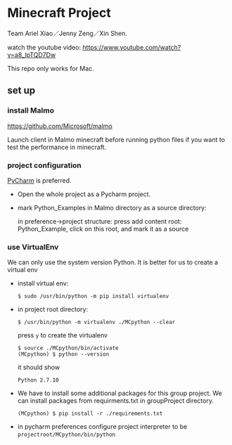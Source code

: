 # Minecraft Project
Team
Ariel Xiao／Jenny Zeng／Xin Shen.

watch the youtube video: https://www.youtube.com/watch?v=a8_lpTQD7Dw

This repo only works for Mac.
## set up
### install Malmo

https://github.com/Microsoft/malmo

Launch client in Malmo minecraft before running python files if you want to test the performance in minecraft. 


### project configuration

[PyCharm](https://www.jetbrains.com/pycharm/) is preferred.

- Open the whole project as a Pycharm project.

- mark Python_Examples in Malmo directory as a source directory: 

   in preference->project structure: press add content root: Python_Example, click on this root, and mark it as a source 

### use VirtualEnv
We can only use the system version Python. It is better for us to create a virtual env  
- install virtual env:
    ```
    $ sudo /usr/bin/python -m pip install virtualenv  
    ```
- in project root directory:
    ```
    $ /usr/bin/python -m virtualenv ./MCpython --clear 

    ```
    press  `y` to create the virtualenv  
    ```
    $ source ./MCpython/bin/activate
    (MCpython) $ python --version

    ```
    it should show 
    ```
    Python 2.7.10
    ```
- We have to install some additional packages for this group project.
  We can install packages from requirments.txt in groupProject directory.
    ```
    (MCpython) $ pip install -r ./requirements.txt
    ```
- in pycharm preferences configure project interpreter
    to be `projectroot/MCpython/bin/python`

